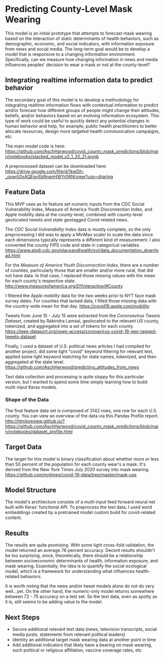 # Predicting County-Level Mask Wearing

This model is an initial prototype that attempts to forecast mask wearing based on the interaction of static determinants of health behaviors, such as demographic, economic, and social indicators, with information exposure from news and social media. The long-term goal would be to develop a model that is responsive to a changing information environment. Specifically, can we measure how changing information in news and media influences peoples' decision to wear a mask or not at the county-level?

## Integrating realtime information data to predict behavior

The secondary goal of this model is to develop a methodology for integrating realtime information flows with contextual information to predict and/or forecast how different groups of people might change their attitudes, beliefs, and/or behaviors based on an evolving information ecosystem. This type of work could be useful to quickly detect any potential changes in human behavior and help, for example, public health practitioners to better allocate resources, design more targeted health communication campaigns, etc. 

The main model code is here:
https://github.com/AschHarwood/covid_county_mask_predictions/blob/main/notebooks/stacked_model_v2_1_20_21.ipynb

A preprocessed dataset can be downloaded here:
https://drive.google.com/file/d/1kwDh-_oxwrlj3xAQEgyEbRnqnHWYr06N/view?usp=sharing

## Feature Data

This MVP uses as its feature set numeric inputs from the CDC Social Vulnerability Index, Measure of America Youth Disconnection Index, and Apple mobility data at the county-level, combined with county-level geolocated tweets and state geotagged Covid-related news. 

The *CDC Social Vulnerability Index* data is mostly complete, so the only preprocessing I did was to apply a MinMax scaler to scale the data since each dimensions typically represents a different kind of measurement. I also converted the county FIPS code and state in categorical variables.
https://www.atsdr.cdc.gov/placeandhealth/svi/data_documentation_download.html

For the *Measure of America Youth Disconnection Index*, there are a number of counties, particularly those that are smaller and/or more rural, that did not have data. In that case, I replaced those missing values with the mean for each county's respective state.
http://www.measureofamerica.org/DYinteractive/#County

I filtered the *Apple mobility* data for the two weeks prior to NYT face mask survey dates. For counties that lacked data, I filled those missing data with the country-wide mean for that day.
https://covid19.apple.com/mobility

Tweets from June 15 - July 15 were extracted from the *Coronvavirus Tweets Dataset*, created by Rabindra Lamsal, geolocated to the relevant US county, tokenized, and aggregated into a set of tokens for each county.
https://ieee-dataport.org/open-access/coronavirus-covid-19-geo-tagged-tweets-dataset

Finally, I used a dataset of U.S. political news articles I had compiled for another project, did some light "covid" keyword filtering for relevant text, applied some light keyword matching for state names, tokenized, and then aggregated at the state level.
https://github.com/AschHarwood/predicting_attitudes_from_news

Text data collection and processing is quite sloppy for this particular version, but I wanted to spend some time simply learning how to build multi-input Keras models.

### Shape of the Data

The final feature data set is composed of 3142 rows, one row for each U.S. county. You can view an overview of the data via this Pandas Profile report.
http://htmlpreview.github.io/?https://github.com/AschHarwood/covid_county_mask_predictions/blob/main/notebooks/dataset_profile.html


## Target Data

The target for this model is binary classification about whether more or less than 50 percent of the population for each county wear's a mask. It's derived from the New York Times July 2020 survey into mask wearing.
https://github.com/nytimes/covid-19-data/tree/master/mask-use

## Model Structure

The model's architecture consists of a multi-input feed forward neural net built with Keras' functional API. To preprocess the text data, I used word embeddings created by a pretrained model custom build for covid-related content.

## Results

The results are quite promising. With some light cross-fold validation, the model returned an average 78 percent accuracy. Decent results shouldn't be too surprising, since, theoretically, there should be a relationship between socioeconomic determinants of health, information exposure, and mask wearing. Essentially, the idea is to quantify the social ecological model, which is a framework for understanding what influences health-related behaviors.

It is worth noting that the news and/or tweet models alone do not do very well...yet. On the other hand, the numeric-only model returns somewhere between 72 - 75 accuracy on a test set. So the text data, even as spotty as it is, still seems to be adding value to the model.

## Next Steps

- Secure additional relevant text data (news, television transcripts, social media posts, statements from relevant political leaders)
- Identity an additional target mask wearing data at another point in time
- Add additional indicators that likely have a bearing on mask wearing, such political or religious affiliation, vaccine coverage rates, etc




